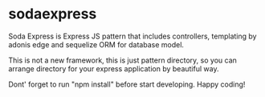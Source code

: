 # sodaexpress
Soda Express is Express JS pattern that includes controllers, templating by adonis edge and sequelize ORM for database model.

This is not a new framework, this is just pattern directory, so you can arrange directory for your express application by beautiful way. 

Dont' forget to run "npm install" before start developing. 
Happy coding! 
